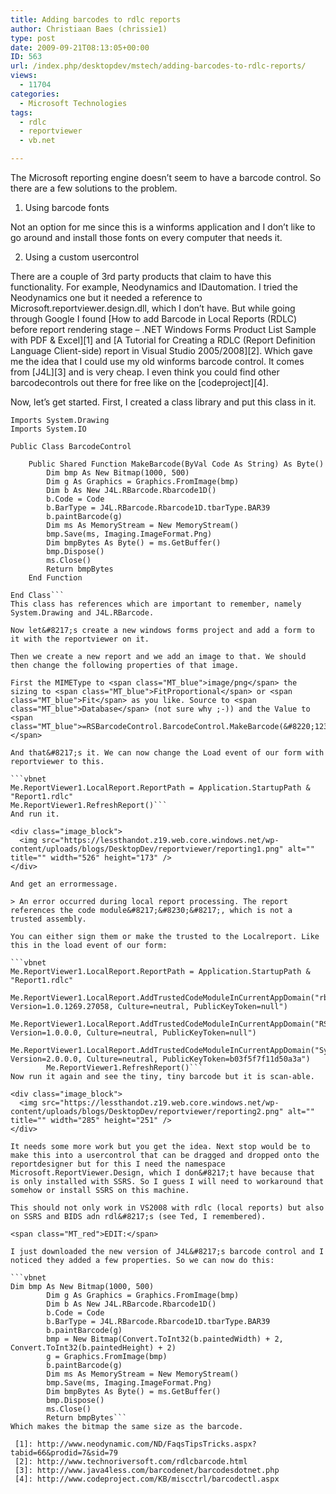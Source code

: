 ```yaml
---
title: Adding barcodes to rdlc reports
author: Christiaan Baes (chrissie1)
type: post
date: 2009-09-21T08:13:05+00:00
ID: 563
url: /index.php/desktopdev/mstech/adding-barcodes-to-rdlc-reports/
views:
  - 11704
categories:
  - Microsoft Technologies
tags:
  - rdlc
  - reportviewer
  - vb.net

---
```

The Microsoft reporting engine doesn&#8217;t seem to have a barcode control. So there are a few solutions to the problem.

1. Using barcode fonts
     
Not an option for me since this is a winforms application and I don&#8217;t like to go around and install those fonts on every computer that needs it.

2. Using a custom usercontrol
     
There are a couple of 3rd party products that claim to have this functionality. For example, Neodynamics and IDautomation. I tried the Neodynamics one but it needed a reference to Microsoft.reportviewer.design.dll, which I don&#8217;t have. But while going through Google I found [How to add Barcode in Local Reports (RDLC) before report rendering stage &#8211; .NET Windows Forms Product List Sample with PDF & Excel][1] and [A Tutorial for Creating a RDLC (Report Definition Language Client-side) report in Visual Studio 2005/2008][2]. Which gave me the idea that I could use my old winforms barcode control. It comes from [J4L][3] and is very cheap. I even think you could find other barcodecontrols out there for free like on the [codeproject][4].

Now, let&#8217;s get started. First, I created a class library and put this class in it.

```vbnet
Imports System.Drawing
Imports System.IO

Public Class BarcodeControl

    Public Shared Function MakeBarcode(ByVal Code As String) As Byte()
        Dim bmp As New Bitmap(1000, 500)
        Dim g As Graphics = Graphics.FromImage(bmp)
        Dim b As New J4L.RBarcode.Rbarcode1D()
        b.Code = Code
        b.BarType = J4L.RBarcode.Rbarcode1D.tbarType.BAR39
        b.paintBarcode(g)
        Dim ms As MemoryStream = New MemoryStream()
        bmp.Save(ms, Imaging.ImageFormat.Png)
        Dim bmpBytes As Byte() = ms.GetBuffer()
        bmp.Dispose()
        ms.Close()
        Return bmpBytes
    End Function

End Class```
This class has references which are important to remember, namely System.Drawing and J4L.RBarcode.

Now let&#8217;s create a new windows forms project and add a form to it with the reportviewer on it. 

Then we create a new report and we add an image to that. We should then change the following properties of that image.

First the MIMEType to <span class="MT_blue">image/png</span> the sizing to <span class="MT_blue">FitProportional</span> or <span class="MT_blue">Fit</span> as you like. Source to <span class="MT_blue">Database</span> (not sure why ;-)) and the Value to <span class="MT_blue">=RSBarcodeControl.BarcodeControl.MakeBarcode(&#8220;123&#8221;)</span>

And that&#8217;s it. We can now change the Load event of our form with reportviewer to this.

```vbnet
Me.ReportViewer1.LocalReport.ReportPath = Application.StartupPath & "Report1.rdlc"
Me.ReportViewer1.RefreshReport()```
And run it.

<div class="image_block">
  <img src="https://lessthandot.z19.web.core.windows.net/wp-content/uploads/blogs/DesktopDev/reportviewer/reporting1.png" alt="" title="" width="526" height="173" />
</div>

And get an errormessage.

> An error occurred during local report processing. The report references the code module&#8217;&#8230;&#8217;, which is not a trusted assembly.

You can either sign them or make the trusted to the Localreport. Like this in the load event of our form:

```vbnet
Me.ReportViewer1.LocalReport.ReportPath = Application.StartupPath & "Report1.rdlc"
      Me.ReportViewer1.LocalReport.AddTrustedCodeModuleInCurrentAppDomain("rbarcode, Version=1.0.1269.27058, Culture=neutral, PublicKeyToken=null")
        Me.ReportViewer1.LocalReport.AddTrustedCodeModuleInCurrentAppDomain("RSBarcodeControl, Version=1.0.0.0, Culture=neutral, PublicKeyToken=null")
        Me.ReportViewer1.LocalReport.AddTrustedCodeModuleInCurrentAppDomain("System.Drawing, Version=2.0.0.0, Culture=neutral, PublicKeyToken=b03f5f7f11d50a3a")
        Me.ReportViewer1.RefreshReport()```
Now run it again and see the tiny, tiny barcode but it is scan-able.

<div class="image_block">
  <img src="https://lessthandot.z19.web.core.windows.net/wp-content/uploads/blogs/DesktopDev/reportviewer/reporting2.png" alt="" title="" width="285" height="251" />
</div>

It needs some more work but you get the idea. Next stop would be to make this into a usercontrol that can be dragged and dropped onto the reportdesigner but for this I need the namespace Microsoft.ReportViewer.Design, which I don&#8217;t have because that is only installed with SSRS. So I guess I will need to workaround that somehow or install SSRS on this machine.

This should not only work in VS2008 with rdlc (local reports) but also on SSRS and BIDS adn rdl&#8217;s (see Ted, I remembered).

<span class="MT_red">EDIT:</span>

I just downloaded the new version of J4L&#8217;s barcode control and I noticed they added a few properties. So we can now do this:

```vbnet
Dim bmp As New Bitmap(1000, 500)
        Dim g As Graphics = Graphics.FromImage(bmp)
        Dim b As New J4L.RBarcode.Rbarcode1D()
        b.Code = Code
        b.BarType = J4L.RBarcode.Rbarcode1D.tbarType.BAR39
        b.paintBarcode(g)
        bmp = New Bitmap(Convert.ToInt32(b.paintedWidth) + 2, Convert.ToInt32(b.paintedHeight) + 2)
        g = Graphics.FromImage(bmp)
        b.paintBarcode(g)
        Dim ms As MemoryStream = New MemoryStream()
        bmp.Save(ms, Imaging.ImageFormat.Png)
        Dim bmpBytes As Byte() = ms.GetBuffer()
        bmp.Dispose()
        ms.Close()
        Return bmpBytes```
Which makes the bitmap the same size as the barcode.

 [1]: http://www.neodynamic.com/ND/FaqsTipsTricks.aspx?tabid=66&prodid=7&sid=79
 [2]: http://www.technoriversoft.com/rdlcbarcode.html
 [3]: http://www.java4less.com/barcodenet/barcodesdotnet.php
 [4]: http://www.codeproject.com/KB/miscctrl/barcodectl.aspx